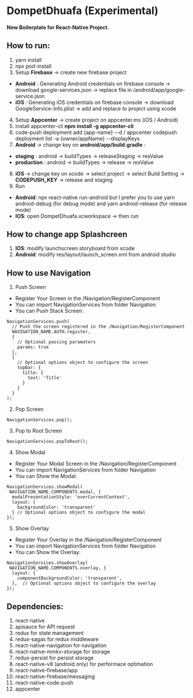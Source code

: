 # DompetDhuafa (Experimental)
#### New Boilerplate for React-Native Project.

## How to run:
1. yarn install
2. npx pod-install
3. Setup **Firebase** -> create new firebase project
  * **Android** : Generating Android credentials on firebase console -> download google-services.json -> replace file in /android/app/google-service.json
  * **iOS** : Generating iOS credentials on firebase console -> download GoogleService-Info.plist -> add and replace to project using xcode
4. Setup **Appcenter** -> create project on appcenter.ms (iOS / Android)
5. install appcenter-cli **npm install -g appcenter-cli**
6. code-push deployment add {app-name} --d / appcenter codepush deployment list -a {owner/appName} --displayKeys
7. **Android** -> change key on **android/app/build.gradle** :
  * **staging** : android -> buildTypes -> releaseStaging -> resValue
  * **production** : android -> buildTypes -> release -> resValue
8. **iOS** -> change key on xcode -> select project -> select Build Setting -> **CODEPUSH_KEY** -> release and staging
9. Run
  * **Android**: npx react-native run-android but I prefer you to use yarn android-debug (for debug mode) and yarn android-release (for release mode)
  * **IOS**: open DompetDhuafa.xcworkspace -> then run 

## How to change app Splashcreen
1. **IOS**: modify launchscreen.storyboard from xcode
2. **Android**: modify res/layout/launch_screen.xml from android studio

## How to use Navigation
1. Push Screen
 * Register Your Screen in the /Navigation/RegisterComponent
 * You can import NavigationServices from folder Navigation
 * You can Push Stack Screen:
```
NavigationServices.push(
  // Push the screen registered in the /Navigation/RegisterComponent
  NAVIGATION_NAME.AUTH.register,
  {
    // Optional passing paramaters
    params: true
  },
  {
    // Optional options object to configure the screen
    topBar: {
      title: {
        text: 'Title'
      }
    }
  }
);
```
2. Pop Screen
```
NavigationServices.pop();
```
3. Pop to Root Screen
```
NavigationServices.popToRoot();
```
4. Show Modal
 * Register Your Modal Screen in the /Navigation/RegisterComponent
 * You can import NavigationServices from folder Navigation
 * You can Show the Modal:
```
NavigationServices.showModal(
 NAVIGATION_NAME.COMPONENTS.modal, {
  modalPresentationStyle: 'overCurrentContext',
  layout: {
    backgroundColor: 'transparent'
  } // Optional options object to configure the modal
});
```
5. Show Overlay
 * Register Your Overlay in the /Navigation/RegisterComponent
 * You can import NavigationServices from folder Navigation
 * You can Show the Overlay:
```
NavigationServices.showOverlay(
 NAVIGATION_NAME.COMPONENTS.overlay, {
  layout: {
    componentBackgroundColor: 'transparent',
  },  // Optional options object to configure the overlay
});
```

## Dependencies:
1. react-native
2. apisauce for API request
3. redux for state management
4. redux-sagas for redux middleware
5. react-native-navigation for navigation
6. react-native-mmkv-storage for storage
7. redux-persist for persist storage
8. react-native-v8 (android only) for performace optimation
9. react-native-firebase/app
10. react-native-firebase/messaging
11. react-native-code-push
12. appcenter

